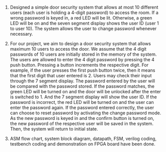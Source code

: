 1. Designed a simple door security system that allows at most 10 different users (each user is holding a 4-digit password) to access the room. If a wrong password is keyed in, a red LED will be lit. Otherwise, a green LED will be on and the seven segment display shows the user ID (user 1 to user 10). The system allows the user to change password whenever necessary.

2. For our project, we aim to design a door security system that allows maximum 10 users to access the door. We assume that the 4 digit passwords of 10 users are initially stored in the memory of the system. The users are allowed to enter the 4 digit password by pressing the 4 push button. Pressing a button increments the respective digit. For example, if the user presses the first push button twice, then it means that the first digit that user entered is 2. Users may check their input through the 7 segment display. The password entered by the user will be compared with the password stored. If the password matches, the green LED will be turned on and the door will be unlocked after the enter is switched to 1. And the 7 segment display will show the user ID. If the password is incorrect, the red LED will be turned on and the user can enter the password again. If the password entered correctly, the user can choose to reset password by activating the change password mode. As the new password is keyed in and the confirm button is turned on, the new password of the respective user will be saved in the system. Then, the system will return to initial state.

3. ASM flow chart, system block diagram, datapath, FSM, verilog coding, testbench coding and demonstration on FPGA board have been done.
